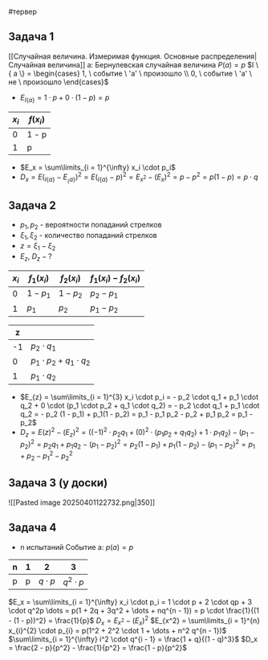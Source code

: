 #тервер 
## Задача 1
[[Случайная величина. Измеримая функция. Основные распределения|Случайная величина]] a: Бернулевская случайная величина
$P(a) = p$
$I \{ a \} = \begin{cases} 1, \ событие \ 'a' \ произошло \\ 0, \ событие \ 'a' \ не \ произошло \end{cases}$
- $E_{I\{a\}} = 1 \cdot p + 0 \cdot (1 - p) = p$

| $x_i$ | $f(x_i)$ |
| ----- | -------- |
| 0     | 1 - p    |
| 1     | p        |
- $E_x = \sum\limits_{i = 1}^{\infty} x_i \cdot p_i$
- $D_x = E(_{I\{ a \}} - E_{_ \{ a \}})^2 = E(_{I \{ a \}} - p)^2 = E_{x^2} - (E_x)^2 = p - p^2 = p(1 - p) = p \cdot q$

## Задача 2
- $p_1, p_2$ - вероятности попаданий стрелков
- $\xi_1, \xi_2$ - количество попаданий стрелков
- $z = \xi_1 - \xi_2$
- $E_{z}, \ D_{z} - ?$

| $x_i$ | $f_1(x_i)$ | $f_2(x_i)$ | $f_1(x_i) - f_2(x_i)$ |
| ----- | ---------- | ---------- | --------------------- |
| 0     | $1 - p_1$  | $1 - p_2$  | $p_2 - p_1$           |
| 1     | $p_1$      | $p_2$      | $p_1 - p_2$           |

| z   |                                 |
| --- | ------------------------------- |
| -1  | $p_2 \cdot q_1$                 |
| 0   | $p_1 \cdot p_2 + q_1 \cdot q_2$ |
| 1   | $p_1 \cdot q_2$                 |
- $E_{z} = \sum\limits_{i = 1}^{3} x_i \cdot p_i = - p_2 \cdot q_1 + p_1 \cdot q_2 + 0 \cdot (p_1 \cdot p_2 + q_1 \cdot q_2) = - p_2 \cdot q_1 + p_1 \cdot q_2 = - p_2 (1 - p_1) + p_1(1 - p_2) = p_1 - p_1 p_2 - p_2 + p_1 p_2 = p_1 - p_2$
- $D_z = E(z)^2 - (E_z)^2 = ((-1)^2 \cdot p_2 q_1 + (0)^2 \cdot (p_1 p_2 + q_1 q_2) + 1 \cdot p_1 q_2) - (p_1 - p_2)^2 = p_2 q_1 + p_1 q_2 - (p_1 - p_2)^2 = p_2(1 - p_1) + p_1(1 - p_2) - (p_1 - p_2)^2 = p_1 + p_2 - p_1^2 - p_2^2$

## Задача 3 (у доски)
![[Pasted image 20250401122732.png|350]]

## Задача 4
- n испытаний
Событие a: $p(a) = p$

| n   | 1   | 2           | 3             |
| --- | --- | ----------- | ------------- |
| p   | p   | $q \cdot p$ | $q^2 \cdot p$ |
$E_x = \sum\limits_{i = 1}^{\infty} x_i \cdot p_i = 1 \cdot p + 2 \cdot qp + 3 \cdot q^2p \dots = p(1 + 2q + 3q^2 + \dots + nq^{n - 1}) = p \cdot \frac{1}{(1 - (1 - p))^2} = \frac{1}{p}$
$D_x = E_{x^2} - (E_x)^2$
$E_{x^2} = \sum\limits_{i = 1}^{n} x_{i}^{2} \cdot p_{i} = p(1^2 + 2^2 \cdot 1 + \dots + n^2 q^{n - 1})$
$\sum\limits_{i = 1}^{\infty} i^2 \cdot q^{i - 1} = \frac{1 + q}{(1 - q)^3}$
$D_x = \frac{2 - p}{p^2} - \frac{1}{p^2} = \frac{1 - p}{p^2}$